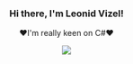 <div align="center">
<h3>Hi there, I'm Leonid Vizel!</h3>  
  <p align="center">❤️I'm really keen on C#❤️</p>
  <img src="https://github-readme-stats.vercel.app/api?username=Leonid-Vizel&count_private=true&title_color=fefefe&bg_color=36393f&text_color=fefefe&show_icons=true&hide_border=true&custom_title=Leonid's%20Github%20Stats">
</div>
